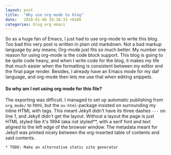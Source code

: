 ```yaml
---
layout: post
title:  "Why use org mode to blog"
date:   2018-01-08 20:38:33 +0100
categories: blog org emacs
---
```

So as a huge fan of Emacs, I just had to use org-mode to write this blog.
Too bad this very post is written in plain old markdown.
Not a bad markup language by any means; Org-mode just fits so much better.
My number one reason for using org-mode is the code block support.
This blog is going to be quite code heavy, and when I write code for the blog,
it makes my life that much easier when the formatting is consistent between my editor and the final page render.
Besides, I already have an Emacs mode for my daf language,
and org-mode then lets me use that when editing snippets.
  
  
#### So why am I not using org mode for this file?
The exporting was difficult. I managed to set up automatic publishing from `org_mode/` to html,
but the `ox-html`-package insisted on surrounding my inline HTML with tags.
This meant Jekyll didn't have its three dashes `---` on line 1, and Jekyll didn't get the layout.
Without a layout the page is just HTML styled like it's 1994 (aka not styled**, with a serif font and text aligned to the left edge of the browser window. The metadata meant for Jekyll was printed nicely between the org-inserted table of contents and said contents.

```
* TODO: Make an alternative static site generator
```
